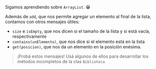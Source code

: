 Sigamos aprendiendo sobre `ArrayList`. :grin:

Además de `add`, que nos permite agregar un elemento al final de la lista, contamos con otros mensajes útiles: 

*  `size` e `isEmpty`, que nos dicen si el tamaño de la lista y si está vacía, respectivamente
*  `contains(unElemento)`, que nos dice si el elemento está en la lista
*  `get(posicion)`, que nos da un elemento en la posición enésima.

> ¡Probá estos mensajes! Usá algunos de ellos para desarrollar los métodos incompletos de la clas `Biblioteca`
> 